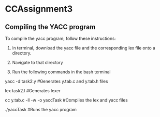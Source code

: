 # CCAssignment3

## Compiling the YACC program

To compile the yacc program, follow these instructions:

1. In terminal, download the yacc file and the corresponding lex file onto a directory.

2. Navigate to that directory

3. Run the following commands in the bash terminal

yacc -d task2.y                     #Generates y.tab.c and y.tab.h files

lex task2.l                         #Generates lexer

cc y.tab.c -ll -w -o yaccTask       #Compiles the lex and yacc files

./yaccTask                          #Runs the yacc program

